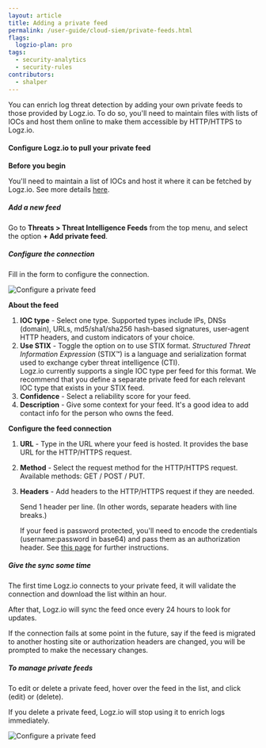 ```yaml
---
layout: article
title: Adding a private feed
permalink: /user-guide/cloud-siem/private-feeds.html
flags:
  logzio-plan: pro
tags:
  - security-analytics
  - security-rules
contributors:
  - shalper
---
```


You can enrich log threat detection by adding your own private feeds to those provided by Logz.io. To do so, you'll need to maintain files with lists of IOCs and host them online to make them accessible by HTTP/HTTPS to Logz.io.


#### Configure Logz.io to pull your private feed

**Before you begin**

You'll need to maintain a list of IOCs and host it where it can be fetched by Logz.io. See more details [here](/user-guide/siem/ioc-types/).

<div class="tasklist">

##### Add a new feed

Go to **Threats > Threat Intelligence Feeds** from the top menu, and select the option **+ Add private feed**.

##### Configure the connection

Fill in the form to configure the connection.   <!--UPDATE THE SCREEN  -->

![Configure a private feed](https://dytvr9ot2sszz.cloudfront.net/logz-docs/siem/configure-private-feed-alpha.png)   

**About the feed**

1. **IOC type** - Select one type. Supported types include IPs, DNSs (domain), URLs, md5/sha1/sha256 hash-based signatures, user-agent HTTP headers, and custom indicators of your choice.
2. **Use STIX** - Toggle the option on to use STIX format. _Structured Threat Information Expression_ (STIX™) is a language and serialization format used to exchange cyber threat intelligence (CTI). <br>   Logz.io currently supports a single IOC type per feed for this format. We recommend that you define a separate private feed for each relevant IOC type that exists in your STIX feed.
3. **Confidence** - Select a reliability score for your feed.
4. **Description** - Give some context for your feed. It's a good idea to add contact info for the person who owns the feed.

**Configure the feed connection**

1. **URL** - Type in the URL where your feed is hosted. It provides the base URL for the HTTP/HTTPS request.
2. **Method** - Select the request method for the HTTP/HTTPS request. Available methods: GET / POST / PUT.
3. **Headers** - Add headers to the HTTP/HTTPS request if they are needed.

    Send 1 header per line. (In other words, separate headers with line breaks.)
  
    If your feed is password protected, you'll need to encode the credentials (username:password in base64) and pass them as an authorization header. See [this page](/user-guide/encoding-authorization-header.html) for further instructions.


##### Give the sync some time

The first time Logz.io connects to your private feed, it will validate the connection and download the list within an hour.

After that, Logz.io will sync the feed once every 24 hours to look for updates.

If the connection fails at some point in the future, say if the feed is migrated to another hosting site or authorization headers are changed, you will be prompted to make the necessary changes.


##### To manage private feeds

To edit or delete a private feed, hover over the feed in the list,
  and click <i class="li li-pencil"></i> (edit)
  or <i class="li li-trash"></i> (delete).

If you delete a private feed, Logz.io will stop using it to enrich logs immediately.

![Configure a private feed](https://dytvr9ot2sszz.cloudfront.net/logz-docs/siem/feed-info.png)
